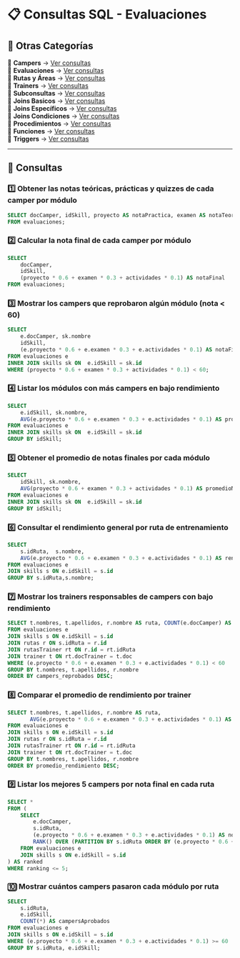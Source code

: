 
# 📋 Consultas SQL - Evaluaciones  

## 📂 Otras Categorías  

📌 **Campers** → [Ver consultas](../../consultas-sql/1.campers/)  
📌 **Evaluaciones** → [Ver consultas](../../consultas-sql/2.evaluaciones/)  
📌 **Rutas y Áreas** → [Ver consultas](../../consultas-sql/3.rutas_Areas/)  
📌 **Trainers** → [Ver consultas](../../consultas-sql/4.trainers/)  
📌 **Subconsultas** → [Ver consultas](../../consultas-sql/5.SubConsultas/)  
📌 **Joins Basicos** → [Ver consultas](../../consultas-sql/6.joins_basicos/)  
📌 **Joins Específicos** → [Ver consultas](../../consultas-sql/7.Joins_especificos/)  
📌 **Joins Condiciones** → [Ver consultas](../../consultas-sql/8.joins_condiciones/)  
📌 **Procedimientos** → [Ver consultas](../../consultas-sql/9.procedimientos/)  
📌 **Funciones** → [Ver consultas](../../consultas-sql/10.funciones/)  
📌 **Triggers** → [Ver consultas](../../consultas-sql/11.triggers/)   


---  

## 📌 Consultas  

### 1️⃣ Obtener las notas teóricas, prácticas y quizzes de cada camper por módulo  
```sql  
SELECT docCamper, idSkill, proyecto AS notaPractica, examen AS notaTeorica, actividades AS notaQuizzes 
FROM evaluaciones; 
```  

### 2️⃣ Calcular la nota final de cada camper por módulo  
```sql  
SELECT 
    docCamper, 
    idSkill, 
    (proyecto * 0.6 + examen * 0.3 + actividades * 0.1) AS notaFinal
FROM evaluaciones;  
```  

### 3️⃣ Mostrar los campers que reprobaron algún módulo (nota < 60)  
```sql  
SELECT 
    e.docCamper, sk.nombre
    idSkill, 
    (e.proyecto * 0.6 + e.examen * 0.3 + e.actividades * 0.1) AS notaFinal
FROM evaluaciones e
INNER JOIN skills sk ON  e.idSkill = sk.id
WHERE (proyecto * 0.6 + examen * 0.3 + actividades * 0.1) < 60;
```  

### 4️⃣ Listar los módulos con más campers en bajo rendimiento  
```sql  
SELECT 
    e.idSkill, sk.nombre,
    AVG(e.proyecto * 0.6 + e.examen * 0.3 + e.actividades * 0.1) AS promedioNotas
FROM evaluaciones e
INNER JOIN skills sk ON  e.idSkill = sk.id
GROUP BY idSkill;
```  

### 5️⃣ Obtener el promedio de notas finales por cada módulo  
```sql  
SELECT 
    idSkill, sk.nombre,
    AVG(proyecto * 0.6 + examen * 0.3 + actividades * 0.1) AS promedioNotas
FROM evaluaciones e
INNER JOIN skills sk ON  e.idSkill = sk.id
GROUP BY idSkill;
```  

### 6️⃣ Consultar el rendimiento general por ruta de entrenamiento  
```sql  
SELECT 
    s.idRuta,  s.nombre,
    AVG(e.proyecto * 0.6 + e.examen * 0.3 + e.actividades * 0.1) AS rendimientoGeneral
FROM evaluaciones e
JOIN skills s ON e.idSkill = s.id
GROUP BY s.idRuta,s.nombre;
```  

### 7️⃣ Mostrar los trainers responsables de campers con bajo rendimiento  
```sql  
SELECT t.nombres, t.apellidos, r.nombre AS ruta, COUNT(e.docCamper) AS campers_reprobados
FROM evaluaciones e
JOIN skills s ON e.idSkill = s.id
JOIN rutas r ON s.idRuta = r.id
JOIN rutasTrainer rt ON r.id = rt.idRuta
JOIN trainer t ON rt.docTrainer = t.doc
WHERE (e.proyecto * 0.6 + e.examen * 0.3 + e.actividades * 0.1) < 60
GROUP BY t.nombres, t.apellidos, r.nombre
ORDER BY campers_reprobados DESC;

```  

### 8️⃣ Comparar el promedio de rendimiento por trainer  
```sql  
SELECT t.nombres, t.apellidos, r.nombre AS ruta,
       AVG(e.proyecto * 0.6 + e.examen * 0.3 + e.actividades * 0.1) AS promedio_rendimiento
FROM evaluaciones e
JOIN skills s ON e.idSkill = s.id
JOIN rutas r ON s.idRuta = r.id
JOIN rutasTrainer rt ON r.id = rt.idRuta
JOIN trainer t ON rt.docTrainer = t.doc
GROUP BY t.nombres, t.apellidos, r.nombre
ORDER BY promedio_rendimiento DESC;
```  

### 9️⃣ Listar los mejores 5 campers por nota final en cada ruta  
```sql  
SELECT *
FROM (
    SELECT 
        e.docCamper, 
        s.idRuta, 
        (e.proyecto * 0.6 + e.examen * 0.3 + e.actividades * 0.1) AS notaFinal,
        RANK() OVER (PARTITION BY s.idRuta ORDER BY (e.proyecto * 0.6 + e.examen * 0.3 + e.actividades * 0.1) DESC) AS ranking
    FROM evaluaciones e
    JOIN skills s ON e.idSkill = s.id
) AS ranked
WHERE ranking <= 5;
```  

### 🔟 Mostrar cuántos campers pasaron cada módulo por ruta  
```sql  
SELECT 
    s.idRuta, 
    e.idSkill, 
    COUNT(*) AS campersAprobados
FROM evaluaciones e
JOIN skills s ON e.idSkill = s.id
WHERE (e.proyecto * 0.6 + e.examen * 0.3 + e.actividades * 0.1) >= 60
GROUP BY s.idRuta, e.idSkill;

```  


